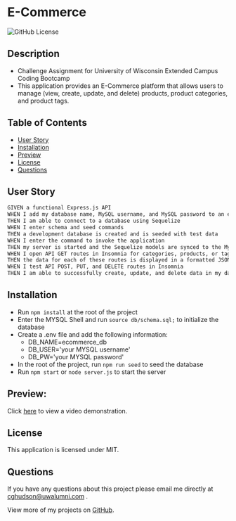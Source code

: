 # E-Commerce

![GitHub License](https://img.shields.io/badge/License-MIT-green)

## Description

- Challenge Assignment for University of Wisconsin Extended Campus Coding Bootcamp
- This application provides an E-Commerce platform that allows users to manage (view, create, update, and delete) products, product categories, and product tags.

## Table of Contents

- [User Story](#user-story)
- [Installation](#installation)
- [Preview](#preview)
- [License](#license)
- [Questions](#questions)

## User Story
```md
GIVEN a functional Express.js API
WHEN I add my database name, MySQL username, and MySQL password to an environment variable file
THEN I am able to connect to a database using Sequelize
WHEN I enter schema and seed commands
THEN a development database is created and is seeded with test data
WHEN I enter the command to invoke the application
THEN my server is started and the Sequelize models are synced to the MySQL database
WHEN I open API GET routes in Insomnia for categories, products, or tags
THEN the data for each of these routes is displayed in a formatted JSON
WHEN I test API POST, PUT, and DELETE routes in Insomnia
THEN I am able to successfully create, update, and delete data in my database
```
## Installation

- Run `npm install` at the root of the project
- Enter the MYSQL Shell and run `source db/schema.sql;` to initialize the database
- Create a .env file and add the following information:
  - DB_NAME=ecommerce_db
  - DB_USER='your MYSQL username'
  - DB_PW='your MYSQL password'
- In the root of the project, run `npm run seed` to seed the database
- Run `npm start` or `node server.js` to start the server

## Preview:

Click [here](https://drive.google.com/file/d/1leiMK5Z7iqKC6v4WvSuwOa31wKOAPixx/view) to view a video demonstration.

## License

This application is licensed under MIT.

## Questions

If you have any questions about this project please email me directly at [cghudson@uwalumni.com](mailto:cghudson@uwalumni.com) .

View more of my projects on [GitHub](https://github.com/cghudson).
